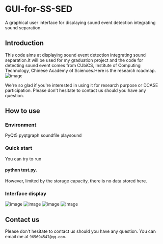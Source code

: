 # GUI-for-SS-SED
A graphical user interface for displaying sound event detection integrating sound separation.
## Introduction
This code aims at displaying sound event detection integrating sound separation.It will be used for my graduation project and the code for detecting sound event comes from CUbiCS, Institute of Computing Technology, Chinese Academy of Sciences.Here is the research roadmap.
![image](https://user-images.githubusercontent.com/74940716/118569985-b642fa00-b7ad-11eb-9ca7-5775383d0fc1.png)

We're so glad if you're interested in using it for research purpose or DCASE participation. Please don't hesitate to contact us should you have any question.
## How to use
### Environment
PyQt5
pyqtgraph
soundfile
playsound
### Quick start
You can try to run
#### python test.py.
However, limited by the storage capacity, there is no data stored here.
### Interface display
![image](https://user-images.githubusercontent.com/74940716/118569780-3157e080-b7ad-11eb-9193-4b33a00dc71d.png)
![image](https://user-images.githubusercontent.com/74940716/118569792-374dc180-b7ad-11eb-8acf-1b32c6d67c88.png)
![image](https://user-images.githubusercontent.com/74940716/118569807-403e9300-b7ad-11eb-953f-1248aba12422.png)
![image](https://user-images.githubusercontent.com/74940716/118569814-46347400-b7ad-11eb-8368-19aadad0571b.png)
## Contact us
Please don't hesitate to contact us should you have any question. You can email me at `965694547@qq.com`.
